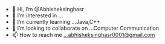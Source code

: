 - 👋 Hi, I’m @Abhisheksinghasr
- 👀 I’m interested in ...
- 🌱 I’m currently learning ...Java,C++
- 💞️ I’m looking to collaborate on ...Computer Communication
- 📫 How to reach me ...abhisheksinghasr0001@gmail.com

<!---
AbhishekkASR/AbhishekkASR is a ✨ special ✨ repository because its `README.md` (this file) appears on your GitHub profile.
You can click the Preview link to take a look at your changes.
--->
